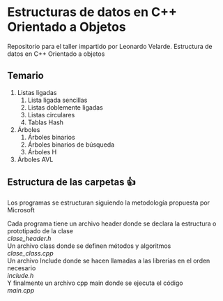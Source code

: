 # Estructuras de datos en C++ Orientado a Objetos
Repositorio para el taller impartido por Leonardo Velarde. Estructura de datos en C++ Orientado a objetos

## Temario
1. Listas ligadas 
    1. Lista ligada sencillas
    2. Listas doblemente ligadas
    3. Listas circulares
    2. Tablas Hash
3. Árboles
    1. Árboles binarios
    2. Árboles binarios de búsqueda
    3. Árboles H
4. Árboles AVL 
  
## Estructura de las carpetas :+1:
Los programas se estructuran siguiendo la metodología propuesta por Microsoft  
   
   
Cada programa tiene un archivo header donde se declara la estructura o prototipado de la clase  
*clase_header.h*  
Un archivo class donde se definen métodos y algoritmos  
*clase_class.cpp*  
Un archivo Include donde se hacen llamadas a las librerias en el orden necesario  
*include.h*  
Y finalmente un archivo cpp main donde se ejecuta el código  
*main.cpp*
  
 
